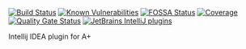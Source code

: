 [![Build Status](https://travis-ci.com/Aalto-LeTech/intellij-plugin.svg?branch=test)](https://travis-ci.com/Aalto-LeTech/intellij-plugin)
[![Known Vulnerabilities](https://snyk.io/test/github/Aalto-LeTech/intellij-plugin/badge.svg?targetFile=build.gradle)](https://snyk.io/test/github/Aalto-LeTech/intellij-plugin)
[![FOSSA Status](https://app.fossa.com/api/projects/git%2Bgithub.com%2FAalto-LeTech%2Fintellij-plugin.svg?type=shield)](https://app.fossa.com/projects/git%2Bgithub.com%2FAalto-LeTech%2Fintellij-plugin)
[![Coverage](https://sonarcloud.io/api/project_badges/measure?project=Aalto-LeTech_intellij-plugin&metric=coverage)](https://sonarcloud.io/dashboard?id=Aalto-LeTech_intellij-plugin)
[![Quality Gate Status](https://sonarcloud.io/api/project_badges/measure?project=Aalto-LeTech_intellij-plugin&metric=alert_status)](https://sonarcloud.io/dashboard?id=Aalto-LeTech_intellij-plugin)
[![JetBrains IntelliJ plugins](https://img.shields.io/jetbrains/plugin/d/13634-a-plugin-for-intellij?label=plugin%20downloads)](https://plugins.jetbrains.com/plugin/13634-a-plugin-for-intellij)

Intellij IDEA plugin for A+
